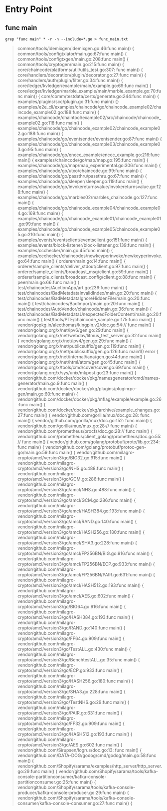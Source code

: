 # Entry Point

## func main

```
grep "func main" * -r -n --include=*.go > func_main.txt
```

> common/tools/idemixgen/idemixgen.go:46:func main() {
common/tools/configtxlator/main.go:67:func main() {
common/tools/configtxgen/main.go:208:func main() {
common/tools/cryptogen/main.go:215:func main() {
core/chaincode/platforms/util/utils_test.go:307:	func main() {
core/handlers/decoration/plugin/decorator.go:27:func main() {
core/handlers/auth/plugin/filter.go:34:func main() {
core/ledger/kvledger/example/main/example.go:69:func main() {
core/ledger/kvledger/marble_example/main/marble_example.go:70:func main() {
core/comm/testdata/certs/generate.go:244:func main() {
examples/plugins/scc/plugin.go:31:func main() {}
examples/e2e_cli/examples/chaincode/go/chaincode_example02/chaincode_example02.go:188:func main() {
examples/chaincode/chaintool/example02/src/chaincode/chaincode_example02.go:118:func main() {
examples/chaincode/go/chaincode_example02/chaincode_example02.go:188:func main() {
examples/chaincode/go/eventsender/eventsender.go:87:func main() {
examples/chaincode/go/chaincode_example03/chaincode_example03.go:95:func main() {
examples/chaincode/go/enccc_example/enccc_example.go:216:func main() {
examples/chaincode/go/map/map.go:195:func main() {
examples/chaincode/go/map/map_experimental.go:306:func main() {
examples/chaincode/go/utxo/chaincode.go:99:func main() {
examples/chaincode/go/passthru/passthru.go:67:func main() {
examples/chaincode/go/sleeper/sleeper.go:119:func main() {
examples/chaincode/go/invokereturnsvalue/invokereturnsvalue.go:128:func main() {
examples/chaincode/go/marbles02/marbles_chaincode.go:127:func main() {
examples/chaincode/go/chaincode_example04/chaincode_example04.go:169:func main() {
examples/chaincode/go/chaincode_example01/chaincode_example01.go:99:func main() {
examples/chaincode/go/chaincode_example05/chaincode_example05.go:210:func main() {
examples/events/eventsclient/eventsclient.go:151:func main() {
examples/events/block-listener/block-listener.go:139:func main() {
examples/ccchecker/main.go:45:func main() {
examples/ccchecker/chaincodes/newkeyperinvoke/newkeyperinvoke.go:64:func main() {
orderer/main.go:14:func main() {
orderer/sample_clients/deliver_stdout/client.go:97:func main() {
orderer/sample_clients/broadcast_msg/client.go:59:func main() {
orderer/sample_clients/broadcast_config/client.go:88:func main() {
peer/main.go:66:func main() {
test/chaincodes/AuctionApp/art.go:236:func main() {
test/chaincodes/BadMetadataInvalidIndex/main.go:20:func main() {
test/chaincodes/BadMetadataIgnoreHiddenFile/main.go:20:func main() {
test/chaincodes/BadImport/main.go:20:func main() {
test/chaincodes/AutoVendor/chaincode/main.go:36:func main() {
test/chaincodes/BadMetadataUnexpectedFolderContent/main.go:20:func main() {
test/tools/PTE/chaincode_sample.go:175:func main() {
vendor/gopkg.in/alecthomas/kingpin.v2/doc.go:54://     func main() {
vendor/golang.org/x/net/ipv6/gen.go:29:func main() {
vendor/golang.org/x/net/webdav/litmus_test_server.go:32:func main() {
vendor/golang.org/x/net/ipv4/gen.go:29:func main() {
vendor/golang.org/x/net/publicsuffix/gen.go:119:func main() {
vendor/golang.org/x/net/publicsuffix/gen.go:126:func main1() error {
vendor/golang.org/x/net/internal/iana/gen.go:44:func main() {
vendor/golang.org/x/net/html/atom/gen.go:45:func main() {
vendor/golang.org/x/tools/cmd/cover/cover.go:69:func main() {
vendor/golang.org/x/sys/unix/mkpost.go:23:func main() {
vendor/github.com/docker/docker/pkg/namesgenerator/cmd/names-generator/main.go:9:func main() {
vendor/github.com/docker/docker/pkg/plugins/pluginrpc-gen/main.go:60:func main() {
vendor/github.com/docker/docker/pkg/mflag/example/example.go:26:func main() {
vendor/github.com/docker/docker/pkg/archive/example_changes.go:27:func main() {
vendor/github.com/gorilla/mux/doc.go:28:	func main() {
vendor/github.com/gorilla/mux/doc.go:152:	func main() {
vendor/github.com/gorilla/mux/mux.go:28://     func main() {
vendor/github.com/prometheus/procfs/doc.go:28://    func main() {
vendor/github.com/prometheus/client_golang/prometheus/doc.go:55://    func main() {
vendor/github.com/golang/protobuf/proto/lib.go:234:	func main() {
vendor/github.com/golang/protobuf/protoc-gen-go/main.go:59:func main() {
vendor/github.com/milagro-crypto/amcl/version3/go/BIG32.go:915:func main() {
vendor/github.com/milagro-crypto/amcl/version3/go/NHS.go:488:func main() {
vendor/github.com/milagro-crypto/amcl/version3/go/GCM.go:286:func main() {
vendor/github.com/milagro-crypto/amcl/version3/go/amcl/NHS.go:488:func main() {
vendor/github.com/milagro-crypto/amcl/version3/go/amcl/GCM.go:286:func main() {
vendor/github.com/milagro-crypto/amcl/version3/go/amcl/HASH384.go:193:func main() {
vendor/github.com/milagro-crypto/amcl/version3/go/amcl/RAND.go:140:func main() {
vendor/github.com/milagro-crypto/amcl/version3/go/amcl/HASH256.go:180:func main() {
vendor/github.com/milagro-crypto/amcl/version3/go/amcl/SHA3.go:228:func main() {
vendor/github.com/milagro-crypto/amcl/version3/go/amcl/FP256BN/BIG.go:916:func main() {
vendor/github.com/milagro-crypto/amcl/version3/go/amcl/FP256BN/ECP.go:933:func main() {
vendor/github.com/milagro-crypto/amcl/version3/go/amcl/FP256BN/PAIR.go:631:func main() {
vendor/github.com/milagro-crypto/amcl/version3/go/amcl/HASH512.go:193:func main() {
vendor/github.com/milagro-crypto/amcl/version3/go/amcl/AES.go:602:func main() {
vendor/github.com/milagro-crypto/amcl/version3/go/BIG64.go:916:func main() {
vendor/github.com/milagro-crypto/amcl/version3/go/HASH384.go:193:func main() {
vendor/github.com/milagro-crypto/amcl/version3/go/RAND.go:140:func main() {
vendor/github.com/milagro-crypto/amcl/version3/go/FF64.go:909:func main() {
vendor/github.com/milagro-crypto/amcl/version3/go/TestALL.go:430:func main() {
vendor/github.com/milagro-crypto/amcl/version3/go/BenchtestALL.go:35:func main() {
vendor/github.com/milagro-crypto/amcl/version3/go/ECP.go:933:func main() {
vendor/github.com/milagro-crypto/amcl/version3/go/HASH256.go:180:func main() {
vendor/github.com/milagro-crypto/amcl/version3/go/SHA3.go:228:func main() {
vendor/github.com/milagro-crypto/amcl/version3/go/TestNHS.go:29:func main() {
vendor/github.com/milagro-crypto/amcl/version3/go/PAIR.go:631:func main() {
vendor/github.com/milagro-crypto/amcl/version3/go/FF32.go:909:func main() {
vendor/github.com/milagro-crypto/amcl/version3/go/HASH512.go:193:func main() {
vendor/github.com/milagro-crypto/amcl/version3/go/AES.go:602:func main() {
vendor/github.com/Sirupsen/logrus/doc.go:13:  func main() {
vendor/github.com/DATA-DOG/godog/cmd/godog/main.go:58:func main() {
vendor/github.com/Shopify/sarama/examples/http_server/http_server.go:29:func main() {
vendor/github.com/Shopify/sarama/tools/kafka-console-partitionconsumer/kafka-console-partitionconsumer.go:25:func main() {
vendor/github.com/Shopify/sarama/tools/kafka-console-producer/kafka-console-producer.go:29:func main() {
vendor/github.com/Shopify/sarama/tools/kafka-console-consumer/kafka-console-consumer.go:27:func main() {
